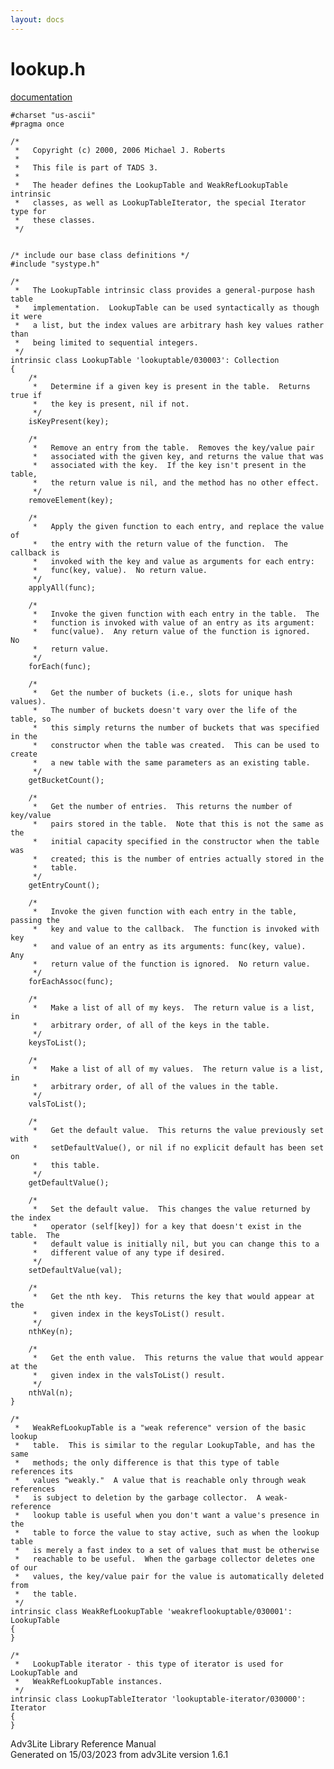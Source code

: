 ```yaml
---
layout: docs
---
```

# lookup.h

[documentation](../file/lookup.h.html)

    #charset "us-ascii"
    #pragma once

    /* 
     *   Copyright (c) 2000, 2006 Michael J. Roberts
     *   
     *   This file is part of TADS 3.
     *   
     *   The header defines the LookupTable and WeakRefLookupTable intrinsic
     *   classes, as well as LookupTableIterator, the special Iterator type for
     *   these classes.  
     */


    /* include our base class definitions */
    #include "systype.h"

    /*
     *   The LookupTable intrinsic class provides a general-purpose hash table
     *   implementation.  LookupTable can be used syntactically as though it were
     *   a list, but the index values are arbitrary hash key values rather than
     *   being limited to sequential integers.  
     */
    intrinsic class LookupTable 'lookuptable/030003': Collection
    {
        /* 
         *   Determine if a given key is present in the table.  Returns true if
         *   the key is present, nil if not. 
         */
        isKeyPresent(key);

        /*
         *   Remove an entry from the table.  Removes the key/value pair
         *   associated with the given key, and returns the value that was
         *   associated with the key.  If the key isn't present in the table,
         *   the return value is nil, and the method has no other effect. 
         */
        removeElement(key);

        /*
         *   Apply the given function to each entry, and replace the value of
         *   the entry with the return value of the function.  The callback is
         *   invoked with the key and value as arguments for each entry:
         *   func(key, value).  No return value.
         */
        applyAll(func);

        /*
         *   Invoke the given function with each entry in the table.  The
         *   function is invoked with value of an entry as its argument:
         *   func(value).  Any return value of the function is ignored.  No
         *   return value.  
         */
        forEach(func);

        /*
         *   Get the number of buckets (i.e., slots for unique hash values).
         *   The number of buckets doesn't vary over the life of the table, so
         *   this simply returns the number of buckets that was specified in the
         *   constructor when the table was created.  This can be used to create
         *   a new table with the same parameters as an existing table.  
         */
        getBucketCount();

        /*
         *   Get the number of entries.  This returns the number of key/value
         *   pairs stored in the table.  Note that this is not the same as the
         *   initial capacity specified in the constructor when the table was
         *   created; this is the number of entries actually stored in the
         *   table.  
         */
        getEntryCount();

        /*
         *   Invoke the given function with each entry in the table, passing the
         *   key and value to the callback.  The function is invoked with key
         *   and value of an entry as its arguments: func(key, value).  Any
         *   return value of the function is ignored.  No return value.  
         */
        forEachAssoc(func);

        /*
         *   Make a list of all of my keys.  The return value is a list, in
         *   arbitrary order, of all of the keys in the table.  
         */
        keysToList();

        /*
         *   Make a list of all of my values.  The return value is a list, in
         *   arbitrary order, of all of the values in the table. 
         */
        valsToList();

        /*
         *   Get the default value.  This returns the value previously set with
         *   setDefaultValue(), or nil if no explicit default has been set on
         *   this table.  
         */
        getDefaultValue();

        /*
         *   Set the default value.  This changes the value returned by the index
         *   operator (self[key]) for a key that doesn't exist in the table.  The
         *   default value is initially nil, but you can change this to a
         *   different value of any type if desired.  
         */
        setDefaultValue(val);

        /*
         *   Get the nth key.  This returns the key that would appear at the
         *   given index in the keysToList() result.  
         */
        nthKey(n);

        /*
         *   Get the enth value.  This returns the value that would appear at the
         *   given index in the valsToList() result. 
         */
        nthVal(n);
    }

    /*
     *   WeakRefLookupTable is a "weak reference" version of the basic lookup
     *   table.  This is similar to the regular LookupTable, and has the same
     *   methods; the only difference is that this type of table references its
     *   values "weakly."  A value that is reachable only through weak references
     *   is subject to deletion by the garbage collector.  A weak-reference
     *   lookup table is useful when you don't want a value's presence in the
     *   table to force the value to stay active, such as when the lookup table
     *   is merely a fast index to a set of values that must be otherwise
     *   reachable to be useful.  When the garbage collector deletes one of our
     *   values, the key/value pair for the value is automatically deleted from
     *   the table.  
     */
    intrinsic class WeakRefLookupTable 'weakreflookuptable/030001': LookupTable
    {
    }

    /*
     *   LookupTable iterator - this type of iterator is used for LookupTable and
     *   WeakRefLookupTable instances.  
     */
    intrinsic class LookupTableIterator 'lookuptable-iterator/030000': Iterator
    {
    }

<div class="ftr">

Adv3Lite Library Reference Manual  
Generated on 15/03/2023 from adv3Lite version 1.6.1

</div>
